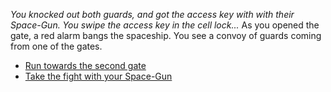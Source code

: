 *You knocked out both guards, and got the access key with with their Space-Gun. You swipe the access key in the cell lock...*
As you opened the gate, a red alarm bangs the spaceship.
You see a convoy of guards coming from one of the gates.

- [Run towards the second gate](1-A1.md)
- [Take the fight with your Space-Gun](1-A2.md)